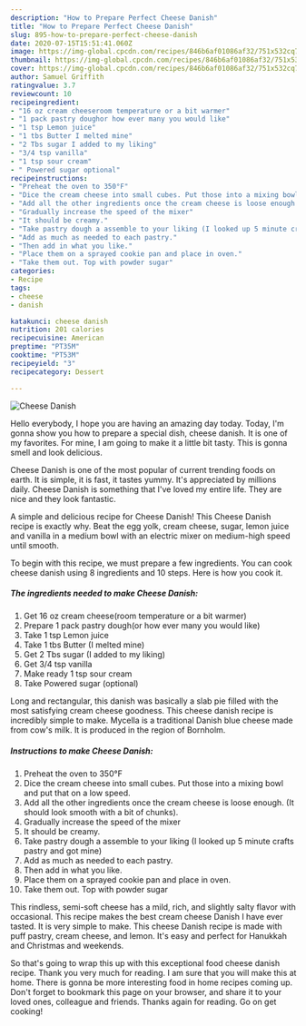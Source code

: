 ```yaml
---
description: "How to Prepare Perfect Cheese Danish"
title: "How to Prepare Perfect Cheese Danish"
slug: 895-how-to-prepare-perfect-cheese-danish
date: 2020-07-15T15:51:41.060Z
image: https://img-global.cpcdn.com/recipes/846b6af01086af32/751x532cq70/cheese-danish-recipe-main-photo.jpg
thumbnail: https://img-global.cpcdn.com/recipes/846b6af01086af32/751x532cq70/cheese-danish-recipe-main-photo.jpg
cover: https://img-global.cpcdn.com/recipes/846b6af01086af32/751x532cq70/cheese-danish-recipe-main-photo.jpg
author: Samuel Griffith
ratingvalue: 3.7
reviewcount: 10
recipeingredient:
- "16 oz cream cheeseroom temperature or a bit warmer"
- "1 pack pastry doughor how ever many you would like"
- "1 tsp Lemon juice"
- "1 tbs Butter I melted mine"
- "2 Tbs sugar I added to my liking"
- "3/4 tsp vanilla"
- "1 tsp sour cream"
- " Powered sugar optional"
recipeinstructions:
- "Preheat the oven to 350°F"
- "Dice the cream cheese into small cubes. Put those into a mixing bowl and put that on a low speed."
- "Add all the other ingredients once the cream cheese is loose enough. (It should look smooth with a bit of chunks)."
- "Gradually increase the speed of the mixer"
- "It should be creamy."
- "Take pastry dough a assemble to your liking (I looked up 5 minute crafts pastry and got mine)"
- "Add as much as needed to each pastry."
- "Then add in what you like."
- "Place them on a sprayed cookie pan and place in oven."
- "Take them out. Top with powder sugar"
categories:
- Recipe
tags:
- cheese
- danish

katakunci: cheese danish 
nutrition: 201 calories
recipecuisine: American
preptime: "PT35M"
cooktime: "PT53M"
recipeyield: "3"
recipecategory: Dessert

---
```



![Cheese Danish](https://img-global.cpcdn.com/recipes/846b6af01086af32/751x532cq70/cheese-danish-recipe-main-photo.jpg)

Hello everybody, I hope you are having an amazing day today. Today, I'm gonna show you how to prepare a special dish, cheese danish. It is one of my favorites. For mine, I am going to make it a little bit tasty. This is gonna smell and look delicious.

Cheese Danish is one of the most popular of current trending foods on earth. It is simple, it is fast, it tastes yummy. It's appreciated by millions daily. Cheese Danish is something that I've loved my entire life. They are nice and they look fantastic.

A simple and delicious recipe for Cheese Danish! This Cheese Danish recipe is exactly why. Beat the egg yolk, cream cheese, sugar, lemon juice and vanilla in a medium bowl with an electric mixer on medium-high speed until smooth.


To begin with this recipe, we must prepare a few ingredients. You can cook cheese danish using 8 ingredients and 10 steps. Here is how you cook it.

<!--inarticleads1-->

##### The ingredients needed to make Cheese Danish:

1. Get 16 oz cream cheese(room temperature or a bit warmer)
1. Prepare 1 pack pastry dough(or how ever many you would like)
1. Take 1 tsp Lemon juice
1. Take 1 tbs Butter (I melted mine)
1. Get 2 Tbs sugar (I added to my liking)
1. Get 3/4 tsp vanilla
1. Make ready 1 tsp sour cream
1. Take  Powered sugar (optional)


Long and rectangular, this danish was basically a slab pie filled with the most satisfying cream cheese goodness. This cheese danish recipe is incredibly simple to make. Mycella is a traditional Danish blue cheese made from cow&#39;s milk. It is produced in the region of Bornholm. 

<!--inarticleads2-->

##### Instructions to make Cheese Danish:

1. Preheat the oven to 350°F
1. Dice the cream cheese into small cubes. Put those into a mixing bowl and put that on a low speed.
1. Add all the other ingredients once the cream cheese is loose enough. (It should look smooth with a bit of chunks).
1. Gradually increase the speed of the mixer
1. It should be creamy.
1. Take pastry dough a assemble to your liking (I looked up 5 minute crafts pastry and got mine)
1. Add as much as needed to each pastry.
1. Then add in what you like.
1. Place them on a sprayed cookie pan and place in oven.
1. Take them out. Top with powder sugar


This rindless, semi-soft cheese has a mild, rich, and slightly salty flavor with occasional. This recipe makes the best cream cheese Danish I have ever tasted. It is very simple to make. This cheese Danish recipe is made with puff pastry, cream cheese, and lemon. It&#39;s easy and perfect for Hanukkah and Christmas and weekends. 

So that's going to wrap this up with this exceptional food cheese danish recipe. Thank you very much for reading. I am sure that you will make this at home. There is gonna be more interesting food in home recipes coming up. Don't forget to bookmark this page on your browser, and share it to your loved ones, colleague and friends. Thanks again for reading. Go on get cooking!
